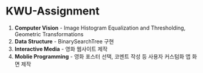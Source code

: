 # KWU-Assignment

1. **Computer Vision** - Image Histogram Equalization and Thresholding, Geometric Transformations    
2. **Data Structure** - BinarySearchTree 구현
3. **Interactive Media** - 영화 웹사이트 제작
4. **Moblie Programming** - 영화 포스터 선택, 코멘트 작성 등 사용자 커스텀화 앱 화면 제작
